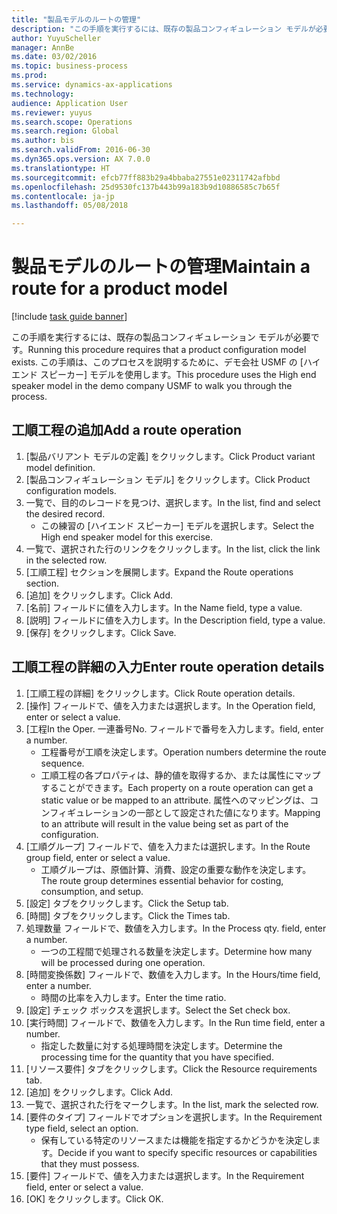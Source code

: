 ```yaml
--- 
title: "製品モデルのルートの管理"
description: "この手順を実行するには、既存の製品コンフィギュレーション モデルが必要です。"
author: YuyuScheller
manager: AnnBe
ms.date: 03/02/2016
ms.topic: business-process
ms.prod: 
ms.service: dynamics-ax-applications
ms.technology: 
audience: Application User
ms.reviewer: yuyus
ms.search.scope: Operations
ms.search.region: Global
ms.author: bis
ms.search.validFrom: 2016-06-30
ms.dyn365.ops.version: AX 7.0.0
ms.translationtype: HT
ms.sourcegitcommit: efcb77ff883b29a4bbaba27551e02311742afbbd
ms.openlocfilehash: 25d9530fc137b443b99a183b9d10886585c7b65f
ms.contentlocale: ja-jp
ms.lasthandoff: 05/08/2018

---
```

# <a name="maintain-a-route-for-a-product-model"></a><span data-ttu-id="7e962-103">製品モデルのルートの管理</span><span class="sxs-lookup"><span data-stu-id="7e962-103">Maintain a route for a product model</span></span>

[!include [task guide banner](../../includes/task-guide-banner.md)]

<span data-ttu-id="7e962-104">この手順を実行するには、既存の製品コンフィギュレーション モデルが必要です。</span><span class="sxs-lookup"><span data-stu-id="7e962-104">Running this procedure requires that a product configuration model exists.</span></span> <span data-ttu-id="7e962-105">この手順は、このプロセスを説明するために、デモ会社 USMF の [ハイエンド スピーカー] モデルを使用します。</span><span class="sxs-lookup"><span data-stu-id="7e962-105">This procedure uses the High end speaker model in the demo company USMF to walk you through the process.</span></span>


## <a name="add-a-route-operation"></a><span data-ttu-id="7e962-106">工順工程の追加</span><span class="sxs-lookup"><span data-stu-id="7e962-106">Add a route operation</span></span>
1. <span data-ttu-id="7e962-107">[製品バリアント モデルの定義] をクリックします。</span><span class="sxs-lookup"><span data-stu-id="7e962-107">Click Product variant model definition.</span></span>
2. <span data-ttu-id="7e962-108">[製品コンフィギュレーション モデル] をクリックします。</span><span class="sxs-lookup"><span data-stu-id="7e962-108">Click Product configuration models.</span></span>
3. <span data-ttu-id="7e962-109">一覧で、目的のレコードを見つけ、選択します。</span><span class="sxs-lookup"><span data-stu-id="7e962-109">In the list, find and select the desired record.</span></span>
    * <span data-ttu-id="7e962-110">この練習の [ハイエンド スピーカー] モデルを選択します。</span><span class="sxs-lookup"><span data-stu-id="7e962-110">Select the High end speaker model for this exercise.</span></span>  
4. <span data-ttu-id="7e962-111">一覧で、選択された行のリンクをクリックします。</span><span class="sxs-lookup"><span data-stu-id="7e962-111">In the list, click the link in the selected row.</span></span>
5. <span data-ttu-id="7e962-112">[工順工程] セクションを展開します。</span><span class="sxs-lookup"><span data-stu-id="7e962-112">Expand the Route operations section.</span></span>
6. <span data-ttu-id="7e962-113">[追加] をクリックします。</span><span class="sxs-lookup"><span data-stu-id="7e962-113">Click Add.</span></span>
7. <span data-ttu-id="7e962-114">[名前] フィールドに値を入力します。</span><span class="sxs-lookup"><span data-stu-id="7e962-114">In the Name field, type a value.</span></span>
8. <span data-ttu-id="7e962-115">[説明] フィールドに値を入力します。</span><span class="sxs-lookup"><span data-stu-id="7e962-115">In the Description field, type a value.</span></span>
9. <span data-ttu-id="7e962-116">[保存] をクリックします。</span><span class="sxs-lookup"><span data-stu-id="7e962-116">Click Save.</span></span>

## <a name="enter-route-operation-details"></a><span data-ttu-id="7e962-117">工順工程の詳細の入力</span><span class="sxs-lookup"><span data-stu-id="7e962-117">Enter route operation details</span></span>
1. <span data-ttu-id="7e962-118">[工順工程の詳細] をクリックします。</span><span class="sxs-lookup"><span data-stu-id="7e962-118">Click Route operation details.</span></span>
2. <span data-ttu-id="7e962-119">[操作] フィールドで、値を入力または選択します。</span><span class="sxs-lookup"><span data-stu-id="7e962-119">In the Operation field, enter or select a value.</span></span>
3. <span data-ttu-id="7e962-120">[工程</span><span class="sxs-lookup"><span data-stu-id="7e962-120">In the Oper.</span></span> <span data-ttu-id="7e962-121">一連番号</span><span class="sxs-lookup"><span data-stu-id="7e962-121">No.</span></span> <span data-ttu-id="7e962-122">フィールドで番号を入力します。</span><span class="sxs-lookup"><span data-stu-id="7e962-122">field, enter a number.</span></span>
    * <span data-ttu-id="7e962-123">工程番号が工順を決定します。</span><span class="sxs-lookup"><span data-stu-id="7e962-123">Operation numbers determine the route sequence.</span></span>  
    * <span data-ttu-id="7e962-124">工順工程の各プロパティは、静的値を取得するか、または属性にマップすることができます。</span><span class="sxs-lookup"><span data-stu-id="7e962-124">Each property on a route operation can get a static value or be mapped to an attribute.</span></span> <span data-ttu-id="7e962-125">属性へのマッピングは、コンフィギュレーションの一部として設定された値になります。</span><span class="sxs-lookup"><span data-stu-id="7e962-125">Mapping to an attribute will result in the value being set as part of the configuration.</span></span>  
4. <span data-ttu-id="7e962-126">[工順グループ] フィールドで、値を入力または選択します。</span><span class="sxs-lookup"><span data-stu-id="7e962-126">In the Route group field, enter or select a value.</span></span>
    * <span data-ttu-id="7e962-127">工順グループは、原価計算、消費、設定の重要な動作を決定します。</span><span class="sxs-lookup"><span data-stu-id="7e962-127">The route group determines essential behavior for costing, consumption, and setup.</span></span>  
5. <span data-ttu-id="7e962-128">[設定] タブをクリックします。</span><span class="sxs-lookup"><span data-stu-id="7e962-128">Click the Setup tab.</span></span>
6. <span data-ttu-id="7e962-129">[時間] タブをクリックします。</span><span class="sxs-lookup"><span data-stu-id="7e962-129">Click the Times tab.</span></span>
7. <span data-ttu-id="7e962-130">処理数量 フィールドで、数値を入力します。</span><span class="sxs-lookup"><span data-stu-id="7e962-130">In the Process qty. field, enter a number.</span></span>
    * <span data-ttu-id="7e962-131">一つの工程間で処理される数量を決定します。</span><span class="sxs-lookup"><span data-stu-id="7e962-131">Determine how many will be processed during one operation.</span></span>  
8. <span data-ttu-id="7e962-132">[時間変換係数] フィールドで、数値を入力します。</span><span class="sxs-lookup"><span data-stu-id="7e962-132">In the Hours/time field, enter a number.</span></span>
    * <span data-ttu-id="7e962-133">時間の比率を入力します。</span><span class="sxs-lookup"><span data-stu-id="7e962-133">Enter the time ratio.</span></span>  
9. <span data-ttu-id="7e962-134">[設定] チェック ボックスを選択します。</span><span class="sxs-lookup"><span data-stu-id="7e962-134">Select the Set check box.</span></span>
10. <span data-ttu-id="7e962-135">[実行時間] フィールドで、数値を入力します。</span><span class="sxs-lookup"><span data-stu-id="7e962-135">In the Run time field, enter a number.</span></span>
    * <span data-ttu-id="7e962-136">指定した数量に対する処理時間を決定します。</span><span class="sxs-lookup"><span data-stu-id="7e962-136">Determine the processing time for the quantity that you have specified.</span></span>  
11. <span data-ttu-id="7e962-137">[リソース要件] タブをクリックします。</span><span class="sxs-lookup"><span data-stu-id="7e962-137">Click the Resource requirements tab.</span></span>
12. <span data-ttu-id="7e962-138">[追加] をクリックします。</span><span class="sxs-lookup"><span data-stu-id="7e962-138">Click Add.</span></span>
13. <span data-ttu-id="7e962-139">一覧で、選択された行をマークします。</span><span class="sxs-lookup"><span data-stu-id="7e962-139">In the list, mark the selected row.</span></span>
14. <span data-ttu-id="7e962-140">[要件のタイプ] フィールドでオプションを選択します。</span><span class="sxs-lookup"><span data-stu-id="7e962-140">In the Requirement type field, select an option.</span></span>
    * <span data-ttu-id="7e962-141">保有している特定のリソースまたは機能を指定するかどうかを決定します。</span><span class="sxs-lookup"><span data-stu-id="7e962-141">Decide if you want to specify specific resources or capabilities that they must possess.</span></span>  
15. <span data-ttu-id="7e962-142">[要件] フィールドで、値を入力または選択します。</span><span class="sxs-lookup"><span data-stu-id="7e962-142">In the Requirement field, enter or select a value.</span></span>
16. <span data-ttu-id="7e962-143">[OK] をクリックします。</span><span class="sxs-lookup"><span data-stu-id="7e962-143">Click OK.</span></span>


